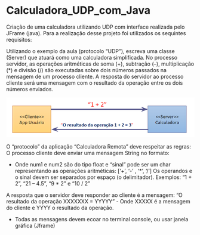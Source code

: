 # Calculadora_UDP_com_Java

 Criação de uma calculadora utilizando UDP com interface realizada pelo JFrame (java). Para a realização desse projeto foi utilizados os sequintes requisitos:
 
 Utilizando o exemplo da aula (protocolo “UDP”), escreva uma classe (Server) que atuará como uma calculadora simplificada. No processo servidor, as operações aritméticas de soma (+), subtração (–), multiplicação (*) e divisão (/) são executadas sobre dois números passados na mensagem de um processo cliente. 
A resposta do servidor ao processo cliente será uma mensagem com o resultado da operação entre os dois números enviados.

![alt text](img/imagem1.PNG)

O “protocolo” da aplicação “Calculadora Remota” deve respeitar as regras: 
O processo cliente deve enviar uma mensagem String no formato:   <num1> <sinal> <num2> 
- Onde num1 e num2 são do tipo float e “sinal” pode ser um char representando as operações aritméticas: [‘+’,  ‘-’ , ‘*’, ‘/’] 
Os operandos e o sinal devem ser separados por espaço (o delimitador). Exemplos: “1 + 2”, “21 – 4.5”, “9 * 2” e “10 / 2”

A resposta que o servidor deve responder ao cliente é a mensagem: “O resultado da operação XXXXXXX  =  YYYYY”
	- Onde XXXXX é a mensagem do cliente e YYYY o resultado da operação.
 
* Todas as mensagens devem ecoar no terminal console, ou usar janela gráfica (Jframe)
